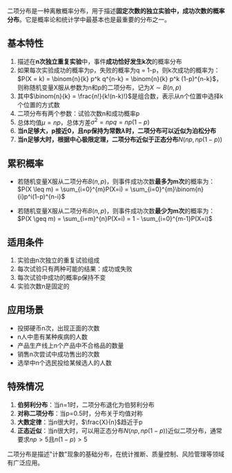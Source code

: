 二项分布是一种离散概率分布，用于描述**固定次数的独立实验中，成功次数的概率分布**。它是概率论和统计学中最基本也是最重要的分布之一。

## 基本特性

1. 描述在**n次独立重复实验**中，事件**成功恰好发生k次**的概率分布
2. 如果每次实验成功的概率为p，失败的概率为q = 1-p，则k次成功的概率为：  
    $P(X = k) = \binom{n}{k} p^k q^{n-k} = \binom{n}{k} p^k (1-p)^{n-k}$，则称随机变量X服从参数为n和p的二项分布，记为$X \sim B(n,p)$
3. 其中$\binom{n}{k} = \frac{n!}{k!(n-k)!}$是组合数，表示从n个位置中选择k个位置的方式数
4. 二项分布有两个参数：试验次数n和成功概率p
5. 总体均值$\mu = np$，总体方差$\sigma^2 = npq = np(1-p)$
6. **当n足够大，p接近0，且np保持为常数$\lambda$时，二项分布可以近似为泊松分布**
7. **当n足够大时，根据中心极限定理，二项分布近似于正态分布**$N(np, np(1-p))$

## 累积概率

- 若随机变量X服从二项分布$B(n,p)$，则事件成功次数**最多为m次**的概率为：  
    $P(X \leq m) = \sum_{i=0}^{m}P(X=i) = \sum_{i=0}^{m}\binom{n}{i}p^i(1-p)^{n-i}$
    
- 若随机变量X服从二项分布$B(n,p)$，则事件成功次数**最少为m次**的概率为：  
    $P(X \geq m) = \sum_{i=m}^{n}P(X=i) = 1 - \sum_{i=0}^{m-1}P(X=i)$
    

## 适用条件

1. 实验由n次独立的重复试验组成
2. 每次试验只有两种可能的结果：成功或失败
3. 每次试验中成功的概率p保持不变
4. 实验次数n是固定的

## 应用场景

- 投掷硬币n次，出现正面的次数
- n人中患有某种疾病的人数
- 产品生产线上n个产品中不合格品的数量
- 销售n次尝试中成功售出的次数
- 选举中n个选民投给某候选人的人数

## 特殊情况

1. **伯努利分布**：当n=1时，二项分布退化为伯努利分布
2. **对称二项分布**：当p=0.5时，分布关于均值对称
3. **大数定律**：当n很大时，$\frac{X}{n}$趋近于p
4. **正态近似**：当n很大时，可以用正态分布$N(np, np(1-p))$近似二项分布，通常要求$np > 5$且$n(1-p) > 5$

二项分布是描述"计数"现象的基础分布，在统计推断、质量控制、风险管理等领域有广泛应用。
